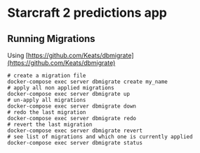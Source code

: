 # Starcraft 2 predictions app

## Running Migrations

Using [https://github.com/Keats/dbmigrate](https://github.com/Keats/dbmigrate)

```
# create a migration file
docker-compose exec server dbmigrate create my_name
# apply all non applied migrations
docker-compose exec server dbmigrate up
# un-apply all migrations
docker-compose exec server dbmigrate down
# redo the last migration
docker-compose exec server dbmigrate redo
# revert the last migration
docker-compose exec server dbmigrate revert
# see list of migrations and which one is currently applied
docker-compose exec server dbmigrate status
```